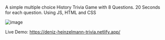 A simple multiple choice History Trivia Game with 8 Questions. 20 Seconds for each question.
Using JS, HTML and CSS

![image](https://github.com/DenizHeinzelmann/Quiz-App/assets/130756286/04f7cb2d-16f9-4291-88a7-ec756821f8d0)



Live Demo:
https://deniz-heinzelmann-trivia.netlify.app/
